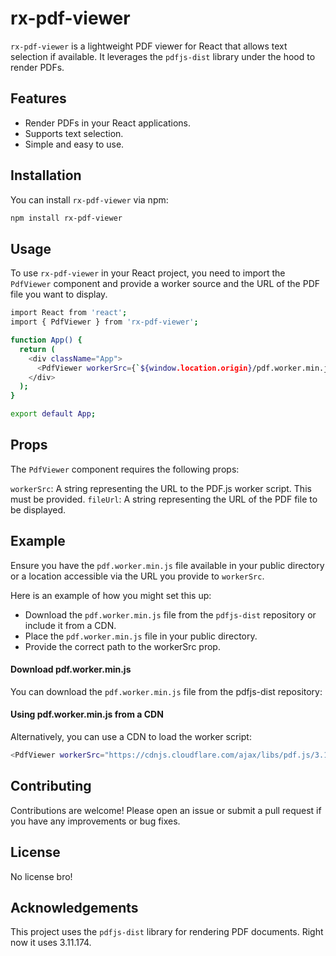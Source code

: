 # rx-pdf-viewer

`rx-pdf-viewer` is a lightweight PDF viewer for React that allows text selection if available. It leverages the `pdfjs-dist` library under the hood to render PDFs.

## Features

- Render PDFs in your React applications.
- Supports text selection.
- Simple and easy to use.

## Installation

You can install `rx-pdf-viewer` via npm:

```bash
npm install rx-pdf-viewer
```

## Usage

To use `rx-pdf-viewer` in your React project, you need to import the `PdfViewer` component and provide a worker source and the URL of the PDF file you want to display.

```bash
import React from 'react';
import { PdfViewer } from 'rx-pdf-viewer';

function App() {
  return (
    <div className="App">
      <PdfViewer workerSrc={`${window.location.origin}/pdf.worker.min.js`} fileUrl="path/to/your/file.pdf" />
    </div>
  );
}

export default App;
```

## Props

The `PdfViewer` component requires the following props:

`workerSrc`: A string representing the URL to the PDF.js worker script. This must be provided.
`fileUrl`: A string representing the URL of the PDF file to be displayed.

## Example

Ensure you have the `pdf.worker.min.js` file available in your public directory or a location accessible via the URL you provide to `workerSrc`.

Here is an example of how you might set this up:

- Download the `pdf.worker.min.js` file from the `pdfjs-dist` repository or include it from a CDN.
- Place the `pdf.worker.min.js` file in your public directory.
- Provide the correct path to the workerSrc prop.

#### Download pdf.worker.min.js

You can download the `pdf.worker.min.js` file from the pdfjs-dist repository:

#### Using pdf.worker.min.js from a CDN

Alternatively, you can use a CDN to load the worker script:

```bash
<PdfViewer workerSrc="https://cdnjs.cloudflare.com/ajax/libs/pdf.js/3.11.174/pdf.min.js" fileUrl="path/to/your/file.pdf" />
```

## Contributing

Contributions are welcome! Please open an issue or submit a pull request if you have any improvements or bug fixes.

## License

No license bro!

## Acknowledgements

This project uses the `pdfjs-dist` library for rendering PDF documents. Right now it uses 3.11.174.
